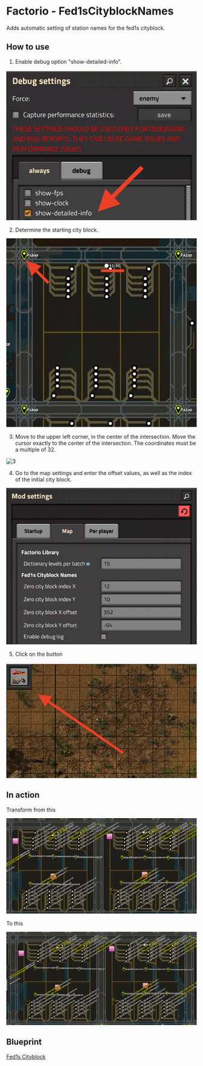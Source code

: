 # Factorio - Fed1sCityblockNames
Adds automatic setting of station names for the fed1s cityblock.

## How to use

1. Enable debug option "show-detailed-info".

![1](https://github.com/danbka33/Fed1sCityblockNames/raw/master/guide/1.png) 

2. Determine the starting city block.

![2](https://github.com/danbka33/Fed1sCityblockNames/raw/master/guide/2.png)

3. Move to the upper left corner, in the center of the intersection. Move the cursor exactly to the center of the intersection. The coordinates must be a multiple of 32.

![3](https://github.com/danbka33/Fed1sCityblockNames/raw/master/guide/3.png)

4. Go to the map settings and enter the offset values, as well as the index of the initial city block.

![4](https://github.com/danbka33/Fed1sCityblockNames/raw/master/guide/4.png)

5. Click on the button

![5](https://github.com/danbka33/Fed1sCityblockNames/raw/master/guide/5.png)

## In action

Transform from this

![from](https://github.com/danbka33/Fed1sCityblockNames/raw/master/guide/from.png)

To this

![to](https://github.com/danbka33/Fed1sCityblockNames/raw/master/guide/to.png)

## Blueprint

[Fed1s Cityblock](https://github.com/danbka33/Fed1sCityblockNames/raw/master/guide/blueprint.txt)
